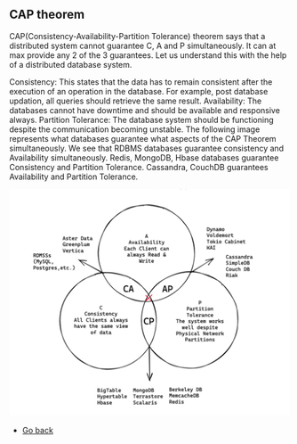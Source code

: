 ## CAP theorem
CAP(Consistency-Availability-Partition Tolerance) theorem says that a distributed system cannot guarantee C, A and P simultaneously. It can at max provide any 2 of the 3 guarantees. Let us understand this with the help of a distributed database system. 

Consistency: This states that the data has to remain consistent after the execution of an operation in the database. For example, post database updation, all queries should retrieve the same result.
Availability: The databases cannot have downtime and should be available and responsive always.
Partition Tolerance: The database system should be functioning despite the communication becoming unstable.
The following image represents what databases guarantee what aspects of the CAP Theorem simultaneously. We see that RDBMS databases guarantee consistency and Availability simultaneously. Redis, MongoDB, Hbase databases guarantee Consistency and Partition Tolerance. Cassandra, CouchDB guarantees Availability and Partition Tolerance.

![CAP theorem](https://raw.githubusercontent.com/AndersDeath/holy-theory/main/images/02-cap-theorem.png)

* [Go back](../readme.md)